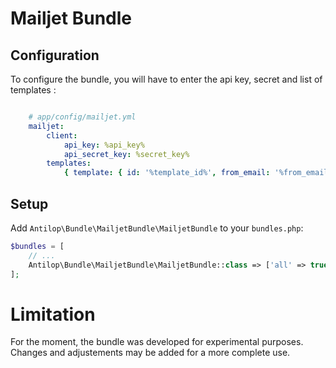 # Mailjet Bundle

## Configuration

To configure the bundle, you will have to enter the api key, secret and list of templates :

``` yaml

    # app/config/mailjet.yml
    mailjet:
        client:
            api_key: %api_key%
            api_secret_key: %secret_key%
        templates:
            { template: { id: '%template_id%', from_email: '%from_email%', from_name: '%from_name%' } }
```

## Setup

Add `Antilop\Bundle\MailjetBundle\MailjetBundle` to your `bundles.php`:

```php
$bundles = [
    // ...
    Antilop\Bundle\MailjetBundle\MailjetBundle::class => ['all' => true]
];
```

# Limitation

For the moment, the bundle was developed for experimental purposes. Changes and adjustements may
be added for a more complete use.